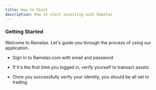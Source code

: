 ```yaml
---
title: How to Start
description: How to start investing with Ramelax
---
```



### Getting Started

Welcome to Ramelax. Let's guide you through the process of using our application.

- Sign In to Ramelax.com with email and password

- If it's the first time you logged in, verify yourself to transact assets

- Once you successfully verify your identity, you should be all set to trading